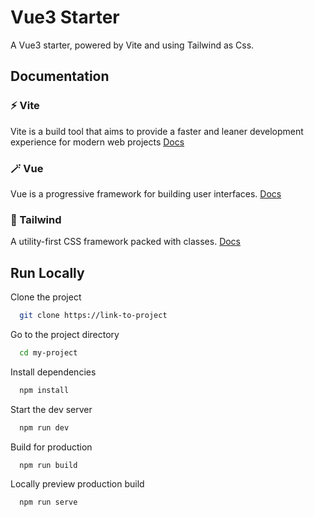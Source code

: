 # Vue3 Starter

A Vue3 starter, powered by Vite and using Tailwind as Css.

## Documentation

### ⚡️ Vite

Vite is a build tool that aims to provide a faster and leaner development experience for modern web projects
[Docs](https://vitejs.dev/guide/)

### 🪄 Vue

Vue is a progressive framework for building user interfaces.
[Docs](https://v3.vuejs.org/guide/introduction.html)

### 🎨 Tailwind

A utility-first CSS framework packed with classes.
[Docs](https://tailwindcss.com/docs)

## Run Locally

Clone the project

```bash
  git clone https://link-to-project
```

Go to the project directory

```bash
  cd my-project
```

Install dependencies

```bash
  npm install
```

Start the dev server

```bash
  npm run dev
```

Build for production

```bash
  npm run build
```

Locally preview production build

```bash
  npm run serve
```
